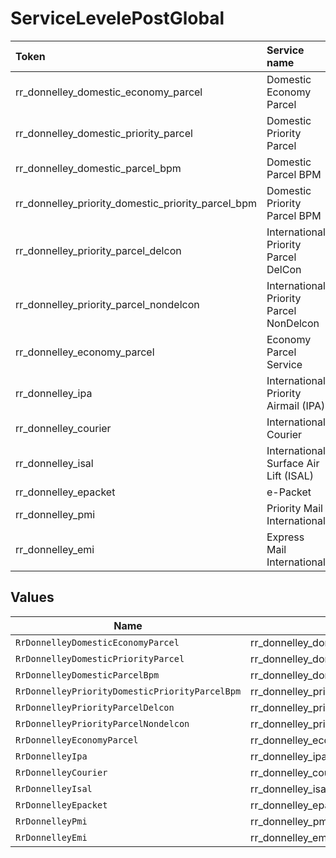 # ServiceLevelePostGlobal

|Token | Service name|
|:---|:---|
| rr_donnelley_domestic_economy_parcel | Domestic Economy Parcel|
| rr_donnelley_domestic_priority_parcel | Domestic Priority Parcel |
| rr_donnelley_domestic_parcel_bpm | Domestic Parcel BPM|
| rr_donnelley_priority_domestic_priority_parcel_bpm | Domestic Priority Parcel BPM|
| rr_donnelley_priority_parcel_delcon | International Priority Parcel DelCon|
| rr_donnelley_priority_parcel_nondelcon | International Priority Parcel NonDelcon|
| rr_donnelley_economy_parcel | Economy Parcel Service |
| rr_donnelley_ipa | International Priority Airmail (IPA)|
| rr_donnelley_courier | International Courier|
| rr_donnelley_isal | International Surface Air Lift (ISAL)|
| rr_donnelley_epacket | e-Packet|
| rr_donnelley_pmi | Priority Mail International|
| rr_donnelley_emi | Express Mail International|



## Values

| Name                                               | Value                                              |
| -------------------------------------------------- | -------------------------------------------------- |
| `RrDonnelleyDomesticEconomyParcel`                 | rr_donnelley_domestic_economy_parcel               |
| `RrDonnelleyDomesticPriorityParcel`                | rr_donnelley_domestic_priority_parcel              |
| `RrDonnelleyDomesticParcelBpm`                     | rr_donnelley_domestic_parcel_bpm                   |
| `RrDonnelleyPriorityDomesticPriorityParcelBpm`     | rr_donnelley_priority_domestic_priority_parcel_bpm |
| `RrDonnelleyPriorityParcelDelcon`                  | rr_donnelley_priority_parcel_delcon                |
| `RrDonnelleyPriorityParcelNondelcon`               | rr_donnelley_priority_parcel_nondelcon             |
| `RrDonnelleyEconomyParcel`                         | rr_donnelley_economy_parcel                        |
| `RrDonnelleyIpa`                                   | rr_donnelley_ipa                                   |
| `RrDonnelleyCourier`                               | rr_donnelley_courier                               |
| `RrDonnelleyIsal`                                  | rr_donnelley_isal                                  |
| `RrDonnelleyEpacket`                               | rr_donnelley_epacket                               |
| `RrDonnelleyPmi`                                   | rr_donnelley_pmi                                   |
| `RrDonnelleyEmi`                                   | rr_donnelley_emi                                   |